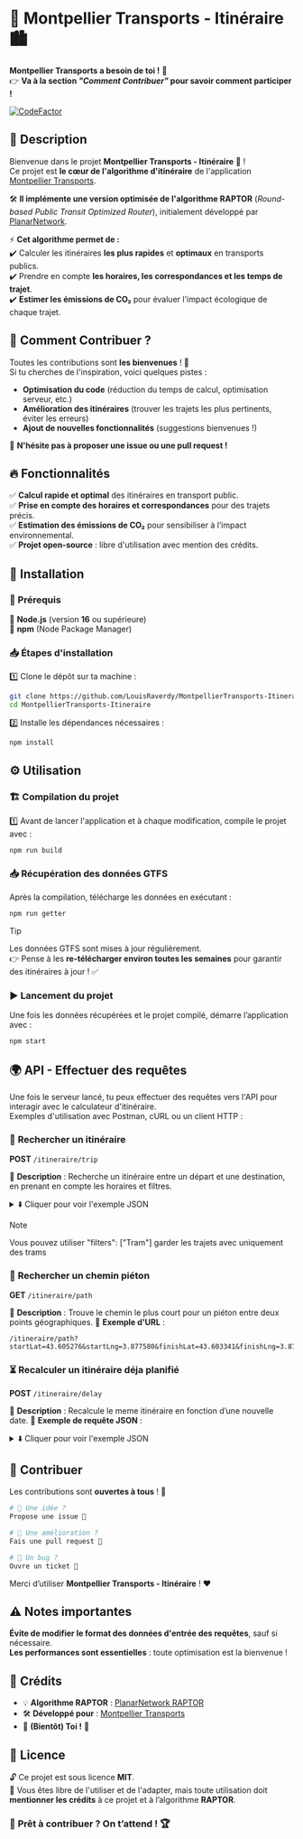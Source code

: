 # 🚋 Montpellier Transports - Itinéraire 🏙️

**Montpellier Transports a besoin de toi !** 🫵  
👉 **Va à la section _"Comment Contribuer"_ pour savoir comment participer !**  

[![CodeFactor](https://www.codefactor.io/repository/github/louisraverdy/montpelliertransports-itineraire/badge)](https://www.codefactor.io/repository/github/louisraverdy/montpelliertransports-itineraire)  


## 📌 Description  

Bienvenue dans le projet **Montpellier Transports - Itinéraire** 🚊 !  
Ce projet est **le cœur de l'algorithme d'itinéraire** de l'application [Montpellier Transports](https://montpellier-transports.fr).  

🛠️ **Il implémente une version optimisée de l'algorithme RAPTOR** (_Round-based Public Transit Optimized Router_), initialement développé par [PlanarNetwork](https://github.com/planarnetwork/raptor).  

⚡ **Cet algorithme permet de :**  
✔️ Calculer les itinéraires **les plus rapides** et **optimaux** en transports publics.  
✔️ Prendre en compte **les horaires, les correspondances et les temps de trajet**.  
✔️ **Estimer les émissions de CO₂** pour évaluer l'impact écologique de chaque trajet.  


## 🤝 Comment Contribuer ?  

Toutes les contributions sont **les bienvenues** ! 🚀  
Si tu cherches de l'inspiration, voici quelques pistes :  

 -  **Optimisation du code** (réduction du temps de calcul, optimisation serveur, etc.)  
 -  **Amélioration des itinéraires** (trouver les trajets les plus pertinents, éviter les erreurs)  
 -  **Ajout de nouvelles fonctionnalités** (suggestions bienvenues !)  

🔗 **N'hésite pas à proposer une issue ou une pull request !**  


## 🔥 Fonctionnalités  

✅ **Calcul rapide et optimal** des itinéraires en transport public.  
✅ **Prise en compte des horaires et correspondances** pour des trajets précis.  
✅ **Estimation des émissions de CO₂** pour sensibiliser à l’impact environnemental.  
✅ **Projet open-source** : libre d'utilisation avec mention des crédits.  


## 🚀 Installation  

### 📌 Prérequis  

🔹 **Node.js** (version **16** ou supérieure)  
🔹 **npm** (Node Package Manager)  

### 📥 Étapes d'installation  

1️⃣ Clone le dépôt sur ta machine :  
```bash
git clone https://github.com/LouisRaverdy/MontpellierTransports-Itineraire.git
cd MontpellierTransports-Itineraire
```

2️⃣ Installe les dépendances nécessaires :  
```bash
npm install
```


## ⚙️ Utilisation  

### 🏗️ Compilation du projet  
1️⃣ Avant de lancer l'application et à chaque modification, compile le projet avec :  
```bash
npm run build
```

### 📥 Récupération des données GTFS  
Après la compilation, télécharge les données en exécutant :  
```bash
npm run getter
```

> [!TIP]
> Les données GTFS sont mises à jour régulièrement.  
> 👉 Pense à les **re-télécharger environ toutes les semaines** pour garantir des itinéraires à jour ! ✅  

### ▶️ Lancement du projet  
Une fois les données récupérées et le projet compilé, démarre l’application avec :  
```bash
npm start
```


## 🌍 API - Effectuer des requêtes    

Une fois le serveur lancé, tu peux effectuer des requêtes vers l'API pour interagir avec le calculateur d'itinéraire.  
Exemples d'utilisation avec Postman, cURL ou un client HTTP :  


### 📍 **Rechercher un itinéraire**  
**POST** `/itineraire/trip`  

🔹 **Description** : Recherche un itinéraire entre un départ et une destination, en prenant en compte les horaires et filtres.  
<details>
  <summary>⬇️ Cliquer pour voir l'exemple JSON</summary>

```json
{
  "depart": "S5102",
  "destination": "S5123",
  "datetime": "2025-03-22T08:24:00Z",
  "isAller": true,
}
```
</details>

> [!NOTE]
> Vous pouvez utiliser "filters": ["Tram"] garder les trajets avec uniquement des trams

### 📍 **Rechercher un chemin piéton**  
**GET** `/itineraire/path`  

🔹 **Description** : Trouve le chemin le plus court pour un piéton entre deux points géographiques.
🔹 **Exemple d'URL** :
```plaintext
/itineraire/path?startLat=43.605276&startLng=3.877580&finishLat=43.603341&finishLng=3.879929
```

### ⏳ Recalculer un itinéraire déja planifié
**POST** `/itineraire/delay`

🔹 **Description** : Recalcule le meme itinéraire en fonction d’une nouvelle date.
🔹 **Exemple de requête JSON** :
<details>
  <summary>⬇️ Cliquer pour voir l'exemple JSON</summary>

```json
{
   "tripDetails": [
      {
         "ligne_id": 2,
         "direction_id": [
               0,
               1215,
               1582402858
         ],
         "stations": [
            {
               "logical_id": "S5760",
               "physical_id": 1189,
               "nom": "Saint-Jean de Védas Centre",
               "time": 45540
            },
            {
               "logical_id": "S5761",
               "physical_id": 1190,
               "nom": "Saint-Jean le Sec",
               "time": 45660
            },
            {
               "logical_id": "S5751",
               "physical_id": 1191,
               "nom": "La Condamine",
               "time": 45720
            },
            {
               "logical_id": "S5766",
               "physical_id": 1192,
               "nom": "Victoire 2",
               "time": 45840
            },
            {
               "logical_id": "S5633",
               "physical_id": 1193,
               "nom": "Sabines",
               "time": 46080
            },
            {
               "logical_id": "S5672",
               "physical_id": 1194,
               "nom": "Villeneuve d'Angoulême",
               "time": 46200
            },
            {
               "logical_id": "S5433",
               "physical_id": 1195,
               "nom": "Croix d'Argent",
               "time": 46320
            },
            {
               "logical_id": "S5555",
               "physical_id": 1196,
               "nom": "Mas Drevon",
               "time": 46380
            },
            {
               "logical_id": "S5523",
               "physical_id": 1197,
               "nom": "Lemasson",
               "time": 46440
            },
            {
               "logical_id": "S5635",
               "physical_id": 1198,
               "nom": "Saint-Cléophas",
               "time": 46560
            },
            {
               "logical_id": "S5569",
               "physical_id": 1199,
               "nom": "Nouveau Saint-Roch",
               "time": 46680
            },
            {
               "logical_id": "S5629",
               "physical_id": 1200,
               "nom": "Rondelet",
               "time": 46740
            }
         ]
      }
   ],
  "newDate": "2025-03-22T08:24:00Z",
  "isAller": true,
}
```
</details>


## 🎯 Contribuer  

Les contributions sont **ouvertes à tous** ! 🤝  

```bash
# 🔹 Une idée ?
Propose une issue 📝

# 🔹 Une amélioration ?
Fais une pull request 🔧

# 🔹 Un bug ?
Ouvre un ticket 🐛
```
Merci d’utiliser **Montpellier Transports - Itinéraire** ! ❤️  


## ⚠️ Notes importantes  

**Évite de modifier le format des données d'entrée des requêtes**, sauf si nécessaire.  
**Les performances sont essentielles** : toute optimisation est la bienvenue !  


## 👏 Crédits  

- 💡 **Algorithme RAPTOR** : [PlanarNetwork RAPTOR](https://github.com/planarnetwork/raptor)  
- 🛠️ **Développé pour** : [Montpellier Transports](https://montpellier-transports.fr)  
- 🤝 **(Bientôt) Toi !** 🚀  


## 📜 Licence  

🔓 Ce projet est sous licence **MIT**.  
📌 Vous êtes libre de l'utiliser et de l'adapter, mais toute utilisation doit **mentionner les crédits** à ce projet et à l’algorithme **RAPTOR**.  

### 🚀 **Prêt à contribuer ? On t’attend !** 🏆